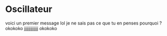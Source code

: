 # Oscillateur
voici un premier message
lol
je ne sais pas ce que tu en penses
pourquoi ?
okokoko
jjjjjjjjjjjjj okokoko
